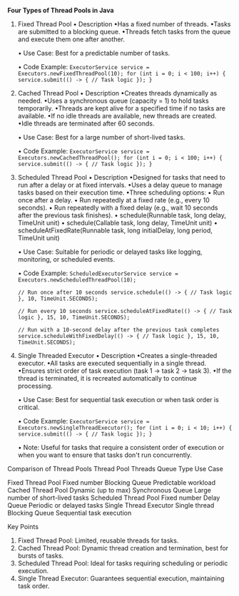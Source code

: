 **Four Types of Thread Pools in Java**

1. Fixed Thread Pool
   • Description
      •Has a fixed number of threads.
      •Tasks are submitted to a blocking queue.
      •Threads fetch tasks from the queue and execute them one after another.

   • Use Case: Best for a predictable number of tasks.
 
   • Code Example:
   `ExecutorService service = Executors.newFixedThreadPool(10);
   for (int i = 0; i < 100; i++) {
        service.submit(() -> {
          // Task logic
       });
     }`

2. Cached Thread Pool
    • Description
        •Creates threads dynamically as needed.
        •Uses a synchronous queue (capacity = 1) to hold tasks temporarily.
        •Threads are kept alive for a specified time if no tasks are available.
        •If no idle threads are available, new threads are created.
        •Idle threads are terminated after 60 seconds.
    
    • Use Case: Best for a large number of short-lived tasks.
    
    • Code Example:
    `ExecutorService service = Executors.newCachedThreadPool();
      for (int i = 0; i < 100; i++) {
          service.submit(() -> {
             // Task logic
         });
       }`

3. Scheduled Thread Pool
    • Description
        •Designed for tasks that need to run after a delay or at fixed intervals.
        •Uses a delay queue to manage tasks based on their execution time.
        •Three scheduling options:
            • Run once after a delay.
            • Run repeatedly at a fixed rate (e.g., every 10 seconds).
            • Run repeatedly with a fixed delay (e.g., wait 10 seconds after the previous task finishes).
            • schedule(Runnable task, long delay, TimeUnit unit)
            • schedule(Callable task, long delay, TimeUnit unit)
            • scheduleAtFixedRate(Runnable task, long initialDelay, long period, TimeUnit unit)
    
    • Use Case: Suitable for periodic or delayed tasks like logging, monitoring, or scheduled events.
    
    • Code Example:
      `ScheduledExecutorService service = Executors.newScheduledThreadPool(10);`
      
      `// Run once after 10 seconds
      service.schedule(() -> {
      // Task logic
      }, 10, TimeUnit.SECONDS);`
      
      `// Run every 10 seconds
      service.scheduleAtFixedRate(() -> {
      // Task logic
      }, 15, 10, TimeUnit.SECONDS);`
      
      `// Run with a 10-second delay after the previous task completes
      service.scheduleWithFixedDelay(() -> {
      // Task logic
      }, 15, 10, TimeUnit.SECONDS);`

4. Single Threaded Executor
    • Description
        •Creates a single-threaded executor.
        •All tasks are executed sequentially in a single thread.
        •Ensures strict order of task execution (task 1 → task 2 → task 3).
        •If the thread is terminated, it is recreated automatically to continue processing.
    
    • Use Case: Best for sequential task execution or when task order is critical.
    
    • Code Example:
      `ExecutorService service = Executors.newSingleThreadExecutor();
       for (int i = 0; i < 10; i++) {
       service.submit(() -> {
       // Task logic
       });
       }`



    • Note: Useful for tasks that require a consistent order of execution or when you want to ensure that tasks don't run concurrently.


Comparison of Thread Pools
Thread Pool	           Threads	            Queue Type	         Use Case

Fixed Thread Pool	   Fixed number	        Blocking Queue	     Predictable workload
Cached Thread Pool	   Dynamic (up to max)	Synchronous Queue	 Large number of short-lived tasks
Scheduled Thread Pool  Fixed number	        Delay   Queue	     Periodic or delayed tasks
Single Thread Executor Single thread	    Blocking Queue	     Sequential task execution


Key Points
1. Fixed Thread Pool: Limited, reusable threads for tasks.
2. Cached Thread Pool: Dynamic thread creation and termination, best for bursts of tasks.
3. Scheduled Thread Pool: Ideal for tasks requiring scheduling or periodic execution.
4. Single Thread Executor: Guarantees sequential execution, maintaining task order.